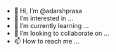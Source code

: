 - 👋 Hi, I’m @adarshprasa
- 👀 I’m interested in ...
- 🌱 I’m currently learning ...
- 💞️ I’m looking to collaborate on ...
- 📫 How to reach me ...

<!---
adarshprasa/adarshprasa is a ✨ special ✨ repository because its `README.md` (this file) appears on your GitHub profile.
You can click the Preview link to take a look at your changes.
--->
